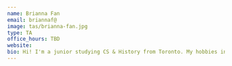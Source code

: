 ```yaml
---
name: Brianna Fan
email: briannaf@
image: tas/brianna-fan.jpg
type: TA
office_hours: TBD
website:
bio: Hi! I'm a junior studying CS & History from Toronto. My hobbies include taking pictures of my cat, annoying my friends with said pictures, and buying 3 books for every 1 I read. I'm in the process of acquiring (1) more tactile switches and cute keycaps than I need and (2) *some* fluency in the French language. My favourite topic is graph theory because I can draw pretty diagrams :D 
---
```

